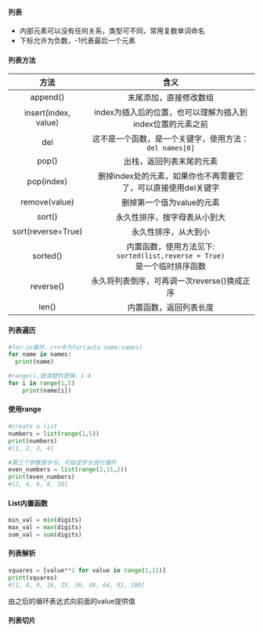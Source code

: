 #### 列表

* 内部元素可以没有任何关系，类型可不同，常用复数单词命名
* 下标允许为负数，-1代表最后一个元素

#### 列表方法

|         方法         |                             含义                             |
| :------------------: | :----------------------------------------------------------: |
|       append()       |                    末尾添加，直接修改数组                    |
| insert(index, value) |  index为插入后的位置，也可以理解为插入到index位置的元素之前  |
|         del          | 这不是一个函数，是一个关键字，使用方法：<br />```del names[0]``` |
|        pop()         |                   出栈，返回列表末尾的元素                   |
|      pop(index)      | 删掉index处的元素，如果你也不再需要它了，可以直接使用del关键字 |
|    remove(value)     |                  删掉第一个值为value的元素                   |
|        sort()        |                 永久性排序，按字母表从小到大                 |
|  sort(reverse=True)  |                     永久性排序，从大到小                     |
|       sorted()       | 内置函数，使用方法见下:<br />```sorted(list,reverse = True)```<br />是一个临时排序函数 |
|      reverse()       |         永久将列表倒序，可再调一次reverse()换成正序          |
|        len()         |                    内置函数，返回列表长度                    |

#### 列表遍历

```python
#for-in循环，c++中为for(auto name:names)
for name in names:
  print(name)

#range(),很清楚的逻辑，1-4
for i in range(1,5)
	print(name[i])
```

#### 使用range

```python
#create a list
numbers = list(range(1,5))
print(numbers)
#[1, 2, 3, 4]

#第三个参数是步长，可指定步长进行循环
even_numbers = list(range(2,11,2))
print(even_numbers)
#[2, 4, 6, 8, 10]
```

#### List内置函数

```python
min_val = min(digits)
max_val = max(digits)
sum_val = sum(digits)
```

#### 列表解析

```python
squares = [value**2 for value in range(1,11)]
print(squares)
#[1, 4, 9, 16, 25, 36, 49, 64, 81, 100]
```

由之后的循环表达式向前面的value提供值

#### 列表切片

